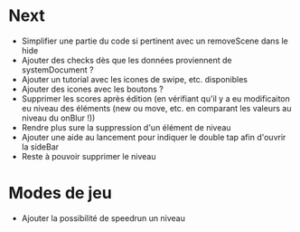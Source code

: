 # Next
* Simplifier une partie du code si pertinent avec un removeScene dans le hide
* Ajouter des checks dès que les données proviennent de systemDocument ?
* Ajouter un tutorial avec les icones de swipe, etc. disponibles
* Ajouter des icones avec les boutons ?
* Supprimer les scores après édition (en vérifiant qu'il y a eu modificaiton eu niveau des éléments (new ou move, etc. en comparant les valeurs au niveau du onBlur !))
* Rendre plus sure la suppression d'un élément de niveau
* Ajouter une aide au lancement pour indiquer le double tap afin d'ouvrir la sideBar
* Reste à pouvoir supprimer le niveau

# Modes de jeu
* Ajouter la possibilité de speedrun un niveau
